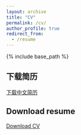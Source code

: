 ```yaml
---
layout: archive
title: "CV"
permalink: /cv/
author_profile: true
redirect_from:
  - /resume
---
```


{% include base_path %}

## 下载简历
[下载中文简历](/files/简历李原帅.pdf)  <!-- 替换为实际文件路径 -->

## Download resume
[Download CV](/files/CV.pdf)  <!-- 替换为实际文件路径 -->
